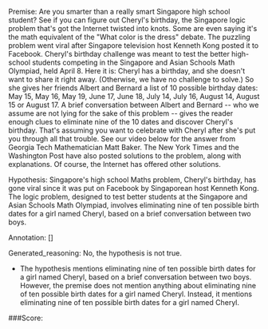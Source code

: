 
Premise:
Are you smarter than a really smart Singapore high school student? See if you can figure out Cheryl's birthday, the Singapore logic problem that's got the Internet twisted into knots. Some are even saying it's the math equivalent of the "What color is the dress" debate. The puzzling problem went viral after Singapore television host Kenneth Kong posted it to Facebook. Cheryl's birthday challenge was meant to test the better high-school students competing in the Singapore and Asian Schools Math Olympiad, held April 8. Here it is: Cheryl has a birthday, and she doesn't want to share it right away. (Otherwise, we have no challenge to solve.) So she gives her friends Albert and Bernard a list of 10 possible birthday dates: May 15, May 16, May 19, June 17, June 18, July 14, July 16, August 14, August 15 or August 17. A brief conversation between Albert and Bernard -- who we assume are not lying for the sake of this problem -- gives the reader enough clues to eliminate nine of the 10 dates and discover Cheryl's birthday. That's assuming you want to celebrate with Cheryl after she's put you through all that trouble. See our video below for the answer from Georgia Tech Mathematician Matt Baker.  The New York Times and the Washington Post have also posted solutions to the problem, along with explanations. Of course, the Internet has offered other solutions.


Hypothesis:
Singapore's high school Maths problem, Cheryl's birthday, has gone viral since it was put on Facebook by Singaporean host Kenneth Kong. The logic problem, designed to test better students at the Singapore and Asian Schools Math Olympiad, involves eliminating nine of ten possible birth dates for a girl named Cheryl, based on a brief conversation between two boys.

Annotation:
[]

Generated_reasoning:
No, the hypothesis is not true. 
- The hypothesis mentions eliminating nine of ten possible birth dates for a girl named Cheryl, based on a brief conversation between two boys. However, the premise does not mention anything about eliminating nine of ten possible birth dates for a girl named Cheryl. Instead, it mentions eliminating nine of ten possible birth dates for a girl named Cheryl.

###Score:
